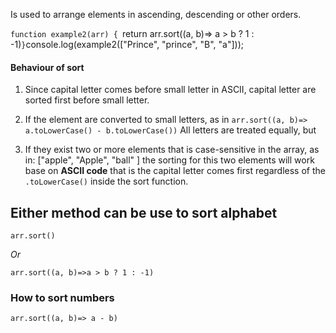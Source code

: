 
Is used to arrange elements in ascending, descending or other orders.


`function example2(arr) {
 `return arr.sort((a, b)=> a > b ? 1 : -1)`
}
`console.log(example2(["Prince", "prince", "B", "a"])); 

#### Behaviour of sort

1. Since capital letter comes before small letter in ASCII, capital letter are sorted first before small letter.

2. If the element are converted to small letters, as in 
    `arr.sort((a, b)=> a.toLowerCase() - b.toLowerCase())` All letters are treated equally, but 

3. If they exist two or more elements that is case-sensitive in the array, as in:
  ["apple", "Apple", "ball" ] the sorting for this two elements will work base on **ASCII code** that is the capital letter comes first regardless of the `.toLowerCase()` inside the sort function.
  
## Either method can be use to sort alphabet
`arr.sort()` 

*Or*

`arr.sort((a, b)=>a > b ? 1 : -1)`

### How to sort numbers
`arr.sort((a, b)=> a - b)`
